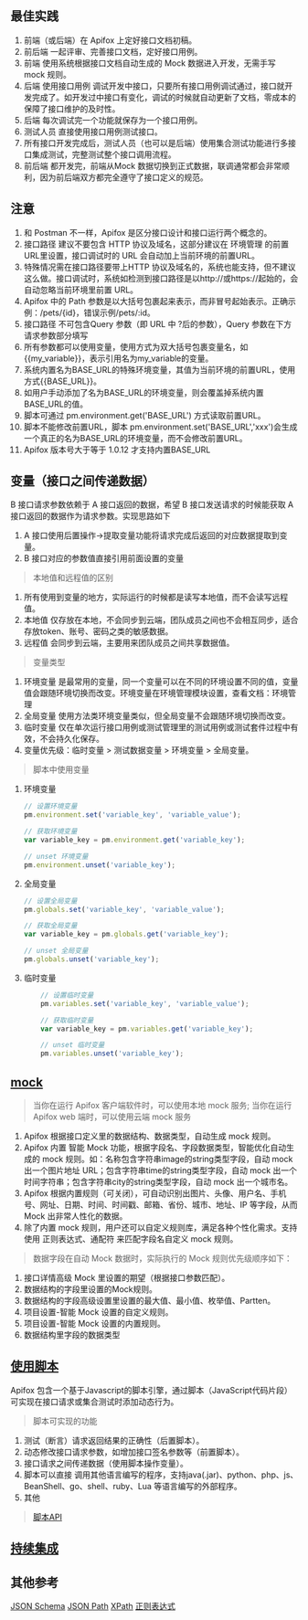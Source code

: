 ## 最佳实践
1. 前端（或后端）在 Apifox 上定好接口文档初稿。
2. 前后端 一起评审、完善接口文档，定好接口用例。
3. 前端 使用系统根据接口文档自动生成的 Mock 数据进入开发，无需手写 mock 规则。
4. 后端 使用接口用例 调试开发中接口，只要所有接口用例调试通过，接口就开发完成了。如开发过中接口有变化，调试的时候就自动更新了文档，零成本的保障了接口维护的及时性。
5. 后端 每次调试完一个功能就保存为一个接口用例。
6. 测试人员 直接使用接口用例测试接口。
7. 所有接口开发完成后，测试人员（也可以是后端）使用集合测试功能进行多接口集成测试，完整测试整个接口调用流程。
8. 前后端 都开发完，前端从Mock 数据切换到正式数据，联调通常都会非常顺利，因为前后端双方都完全遵守了接口定义的规范。


## 注意
1. 和 Postman 不一样，Apifox 是区分接口设计和接口运行两个概念的。
2. 接口路径 建议不要包含 HTTP 协议及域名，这部分建议在 环境管理 的前置URL里设置，接口调试时的 URL 会自动加上当前环境的前置URL。
3. 特殊情况需在接口路径要带上HTTP 协议及域名的，系统也能支持，但不建议这么做。接口调试时，系统如检测到接口路径是以http://或https://起始的，会自动忽略当前环境里前置 URL。
4. Apifox 中的 Path 参数是以大括号包裹起来表示，而非冒号起始表示。正确示例：/pets/{id}，错误示例/pets/:id。
5. 接口路径 不可包含Query 参数（即 URL 中 ?后的参数），Query 参数在下方请求参数部分填写
6. 所有参数都可以使用变量，使用方式为双大括号包裹变量名，如{{my_variable}}，表示引用名为my_variable的变量。
7. 系统内置名为BASE_URL的特殊环境变量，其值为当前环境的前置URL，使用方式{{BASE_URL}}。
8. 如用户手动添加了名为BASE_URL的环境变量，则会覆盖掉系统内置BASE_URL的值。
9. 脚本可通过 pm.environment.get('BASE_URL') 方式读取前置URL。
10. 脚本不能修改前置URL，脚本 pm.environment.set('BASE_URL','xxx')会生成一个真正的名为BASE_URL的环境变量，而不会修改前置URL。
11. Apifox 版本号大于等于 1.0.12 才支持内置BASE_URL

## 变量（接口之间传递数据）
B 接口请求参数依赖于 A 接口返回的数据，希望 B 接口发送请求的时候能获取 A 接口返回的数据作为请求参数。实现思路如下
1. A 接口使用后置操作->提取变量功能将请求完成后返回的对应数据提取到变量。
2. B 接口对应的参数值直接引用前面设置的变量

>本地值和远程值的区别
1. 所有使用到变量的地方，实际运行的时候都是读写本地值，而不会读写远程值。
2. 本地值 仅存放在本地，不会同步到云端，团队成员之间也不会相互同步，适合存放token、账号、密码之类的敏感数据。
3. 远程值 会同步到云端，主要用来团队成员之间共享数据值。

>变量类型
1. 环境变量 是最常用的变量，同一个变量可以在不同的环境设置不同的值，变量值会跟随环境切换而改变。环境变量在环境管理模块设置，查看文档：环境管理
2. 全局变量 使用方法类环境变量类似，但全局变量不会跟随环境切换而改变。
3. 临时变量 仅在单次运行接口用例或测试管理里的测试用例或测试套件过程中有效，不会持久化保存。
4. 变量优先级：临时变量 > 测试数据变量 > 环境变量 > 全局变量。

>脚本中使用变量
1. 环境变量
    ```js
    // 设置环境变量
    pm.environment.set('variable_key', 'variable_value');

    // 获取环境变量
    var variable_key = pm.environment.get('variable_key');

    // unset 环境变量
    pm.environment.unset('variable_key');
    ```
2. 全局变量
    ```js
    // 设置全局变量
    pm.globals.set('variable_key', 'variable_value');

    // 获取全局变量
    var variable_key = pm.globals.get('variable_key');

    // unset 全局变量
    pm.globals.unset('variable_key');
    ```
3. 临时变量
    ```js
        // 设置临时变量
        pm.variables.set('variable_key', 'variable_value');

        // 获取临时变量
        var variable_key = pm.variables.get('variable_key');

        // unset 临时变量
        pm.variables.unset('variable_key');
    ```

## [mock](https://www.apifox.cn/help/app/mock/)
>当你在运行 Apifox 客户端软件时，可以使用本地 mock 服务; 当你在运行 Apifox web 端时，可以使用云端 mock 服务

1. Apifox 根据接口定义里的数据结构、数据类型，自动生成 mock 规则。
2. Apifox 内置 智能 Mock 功能，根据字段名、字段数据类型，智能优化自动生成的 mock 规则。如：名称包含字符串image的string类型字段，自动 mock 出一个图片地址 URL；包含字符串time的string类型字段，自动 mock 出一个时间字符串；包含字符串city的string类型字段，自动 mock 出一个城市名。
3. Apifox 根据内置规则（可关闭），可自动识别出图片、头像、用户名、手机号、网址、日期、时间、时间戳、邮箱、省份、城市、地址、IP 等字段，从而 Mock 出非常人性化的数据。
4. 除了内置 mock 规则，用户还可以自定义规则库，满足各种个性化需求。支持使用 正则表达式、通配符 来匹配字段名自定义 mock 规则。

> 数据字段在自动 Mock 数据时，实际执行的 Mock 规则优先级顺序如下：
1. 接口详情高级 Mock 里设置的期望（根据接口参数匹配）。
2. 数据结构的字段里设置的Mock规则。
3. 数据结构的字段高级设置里设置的最大值、最小值、枚举值、Partten。
4. 项目设置-智能 Mock 设置的自定义规则。
5. 项目设置-智能 Mock 设置的内置规则。
6. 数据结构里字段的数据类型

## [使用脚本](https://www.apifox.cn/help/app/scripts/#%E4%BD%BF%E7%94%A8%E6%96%B9%E5%BC%8F)
Apifox 包含一个基于Javascript的脚本引擎，通过脚本（JavaScript代码片段）可实现在接口请求或集合测试时添加动态行为。
>脚本可实现的功能

1. 测试（断言）请求返回结果的正确性（后置脚本）。
2. 动态修改接口请求参数，如增加接口签名参数等（前置脚本）。
3. 接口请求之间传递数据（使用脚本操作变量）。
4. 脚本可以直接 调用其他语言编写的程序，支持java(.jar)、python、php、js、BeanShell、go、shell、ruby、Lua 等语言编写的外部程序。
5. 其他
> [脚本API](https://www.apifox.cn/help/app/scripts/api-references/pm-reference/#%E5%85%A8%E5%B1%80%E6%96%B9%E6%B3%95)

## [持续集成](https://www.apifox.cn/help/app/ci/#%E4%B8%80%E3%80%81apifox-cli-%E6%96%B9%E5%BC%8F)

## 其他参考
[JSON Schema](https://www.apifox.cn/help/reference/json-schema/)
[JSON Path](https://www.apifox.cn/help/reference/json-path/)
[XPath](https://www.apifox.cn/help/reference/xpath/)
[正则表达式](https://developer.mozilla.org/zh-CN/docs/Web/JavaScript/Guide/Regular_Expressions)